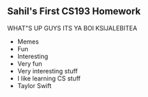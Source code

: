 ## Sahil's First CS193 Homework

WHAT"S UP GUYS ITS YA BOI KSIJALEBITEA

- Memes
- Fun
- Interesting
- Very fun
- Very interesting stuff
- I like learning CS stuff
- Taylor Swift
